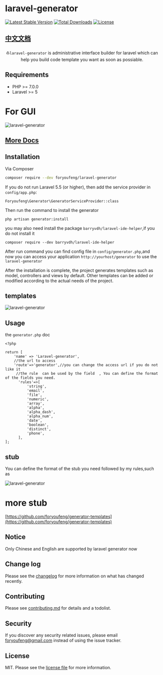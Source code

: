 # laravel-generator

[![Latest Stable Version](https://poser.pugx.org/foryoufeng/laravel-generator/v/stable)](https://packagist.org/packages/foryoufeng/laravel-generator)
[![Total Downloads](https://poser.pugx.org/foryoufeng/laravel-generator/downloads)](https://packagist.org/packages/foryoufeng/laravel-generator)
[![License](https://poser.pugx.org/foryoufeng/laravel-generator/license)](https://packagist.org/packages/foryoufeng/laravel-generator)

## [中文文档](readme_zh_CN.md)

<p align="center">⛵<code>laravel-generator</code> is administrative interface builder for laravel which can help you build code template you want as soon as possiable.</p>

Requirements
------------
 - PHP >= 7.0.0
 - Laravel >= 5
 
 # For GUI
<img src="https://cdn.linkgoup.com/laravel_generator_v2_en_index.png" alt="laravel-generator">

## [More Docs](https://doc.linkgoup.com/docs/show/669)

## Installation

Via Composer

``` bash
composer require --dev foryoufeng/laravel-generator
```

If you do not run Laravel 5.5 (or higher), then add the service provider in `config/app.php`:
```
Foryoufeng\Generator\GeneratorServiceProvider::class
```

Then run the command to install the generator
```
php artisan generator:install
```

you may also need install the package `barryvdh/laravel-ide-helper`,if you do not install it

```
composer require --dev barryvdh/laravel-ide-helper
```

After run command you can find config file in `config/generator.php`,and now you can access your application `http://yourhost/generator` to use the `laravel-generator`

After the installation is complete, the project generates templates such as model, controllers and views by default. Other templates can be added or modified according to the actual needs of the project.

## templates

<img src="https://cdn.linkgoup.com/laravel_generator_en_template.png" alt="laravel-generator">
 
## Usage
the `generator.php` doc
```
<?php

return [
    'name' => 'Laravel-generator',
    //the url to access
    'route'=>'generator',//you can change the access url if you do not like it
     //the rule  can be used by the field  , You can define the format of the fields you need.
      'rules'=>[
          'string',
          'email',
          'file',
          'numeric',
          'array',
          'alpha',
          'alpha_dash',
          'alpha_num',
          'date',
          'boolean',
          'distinct',
          'phone',
      ],
];
```

## stub
You can define the format of the stub you need followed by my rules,such as

<img src="https://cdn.linkgoup.com/laravel_generator_v2_en.png" alt="laravel-generator">

# more stub
[https://github.com/foryoufeng/generator-templates](https://github.com/foryoufeng/generator-templates)

## Notice

Only Chinese and English are supported by laravel generator now 

## Change log

Please see the [changelog](changelog.md) for more information on what has changed recently.

## Contributing

Please see [contributing.md](contributing.md) for details and a todolist.

## Security

If you discover any security related issues, please email foryoufeng@gmail.com instead of using the issue tracker.

## License

MIT. Please see the [license file](license.md) for more information.
